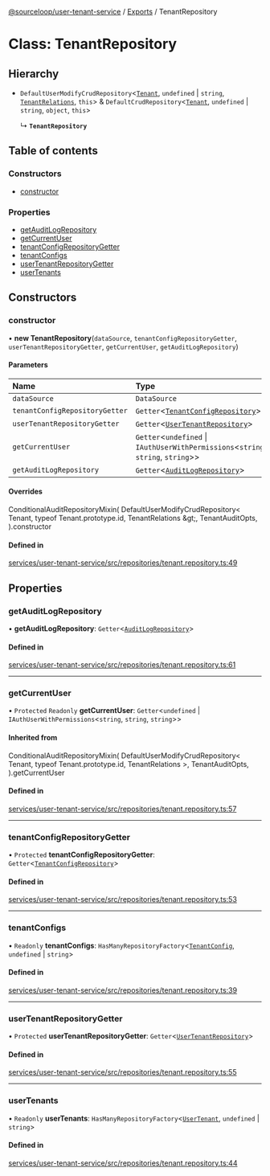 [@sourceloop/user-tenant-service](../README.md) / [Exports](../modules.md) / TenantRepository

# Class: TenantRepository

## Hierarchy

- `DefaultUserModifyCrudRepository`<[`Tenant`](Tenant.md), `undefined` \| `string`, [`TenantRelations`](../interfaces/TenantRelations.md), `this`\> & `DefaultCrudRepository`<[`Tenant`](Tenant.md), `undefined` \| `string`, `object`, `this`\>

  ↳ **`TenantRepository`**

## Table of contents

### Constructors

- [constructor](TenantRepository.md#constructor)

### Properties

- [getAuditLogRepository](TenantRepository.md#getauditlogrepository)
- [getCurrentUser](TenantRepository.md#getcurrentuser)
- [tenantConfigRepositoryGetter](TenantRepository.md#tenantconfigrepositorygetter)
- [tenantConfigs](TenantRepository.md#tenantconfigs)
- [userTenantRepositoryGetter](TenantRepository.md#usertenantrepositorygetter)
- [userTenants](TenantRepository.md#usertenants)

## Constructors

### constructor

• **new TenantRepository**(`dataSource`, `tenantConfigRepositoryGetter`, `userTenantRepositoryGetter`, `getCurrentUser`, `getAuditLogRepository`)

#### Parameters

| Name | Type |
| :------ | :------ |
| `dataSource` | `DataSource` |
| `tenantConfigRepositoryGetter` | `Getter`<[`TenantConfigRepository`](TenantConfigRepository.md)\> |
| `userTenantRepositoryGetter` | `Getter`<[`UserTenantRepository`](UserTenantRepository.md)\> |
| `getCurrentUser` | `Getter`<`undefined` \| `IAuthUserWithPermissions`<`string`, `string`, `string`\>\> |
| `getAuditLogRepository` | `Getter`<[`AuditLogRepository`](AuditLogRepository.md)\> |

#### Overrides

ConditionalAuditRepositoryMixin(
  DefaultUserModifyCrudRepository&lt;
    Tenant,
    typeof Tenant.prototype.id,
    TenantRelations
  \&gt;,
  TenantAuditOpts,
).constructor

#### Defined in

[services/user-tenant-service/src/repositories/tenant.repository.ts:49](https://github.com/sourcefuse/loopback4-microservice-catalog/blob/d35fdb3f0/services/user-tenant-service/src/repositories/tenant.repository.ts#L49)

## Properties

### getAuditLogRepository

• **getAuditLogRepository**: `Getter`<[`AuditLogRepository`](AuditLogRepository.md)\>

#### Defined in

[services/user-tenant-service/src/repositories/tenant.repository.ts:61](https://github.com/sourcefuse/loopback4-microservice-catalog/blob/d35fdb3f0/services/user-tenant-service/src/repositories/tenant.repository.ts#L61)

___

### getCurrentUser

• `Protected` `Readonly` **getCurrentUser**: `Getter`<`undefined` \| `IAuthUserWithPermissions`<`string`, `string`, `string`\>\>

#### Inherited from

ConditionalAuditRepositoryMixin(
  DefaultUserModifyCrudRepository<
    Tenant,
    typeof Tenant.prototype.id,
    TenantRelations
  \>,
  TenantAuditOpts,
).getCurrentUser

#### Defined in

[services/user-tenant-service/src/repositories/tenant.repository.ts:57](https://github.com/sourcefuse/loopback4-microservice-catalog/blob/d35fdb3f0/services/user-tenant-service/src/repositories/tenant.repository.ts#L57)

___

### tenantConfigRepositoryGetter

• `Protected` **tenantConfigRepositoryGetter**: `Getter`<[`TenantConfigRepository`](TenantConfigRepository.md)\>

#### Defined in

[services/user-tenant-service/src/repositories/tenant.repository.ts:53](https://github.com/sourcefuse/loopback4-microservice-catalog/blob/d35fdb3f0/services/user-tenant-service/src/repositories/tenant.repository.ts#L53)

___

### tenantConfigs

• `Readonly` **tenantConfigs**: `HasManyRepositoryFactory`<[`TenantConfig`](TenantConfig.md), `undefined` \| `string`\>

#### Defined in

[services/user-tenant-service/src/repositories/tenant.repository.ts:39](https://github.com/sourcefuse/loopback4-microservice-catalog/blob/d35fdb3f0/services/user-tenant-service/src/repositories/tenant.repository.ts#L39)

___

### userTenantRepositoryGetter

• `Protected` **userTenantRepositoryGetter**: `Getter`<[`UserTenantRepository`](UserTenantRepository.md)\>

#### Defined in

[services/user-tenant-service/src/repositories/tenant.repository.ts:55](https://github.com/sourcefuse/loopback4-microservice-catalog/blob/d35fdb3f0/services/user-tenant-service/src/repositories/tenant.repository.ts#L55)

___

### userTenants

• `Readonly` **userTenants**: `HasManyRepositoryFactory`<[`UserTenant`](UserTenant.md), `undefined` \| `string`\>

#### Defined in

[services/user-tenant-service/src/repositories/tenant.repository.ts:44](https://github.com/sourcefuse/loopback4-microservice-catalog/blob/d35fdb3f0/services/user-tenant-service/src/repositories/tenant.repository.ts#L44)
